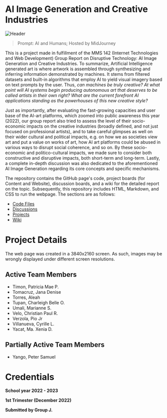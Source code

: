 # AI Image Generation and Creative Industries
![Header](https://github.com/JanaDenise/mms142-groupj-2022.github.io/blob/7e6ffcd61e0dc7ba01546113a6b7b790b4ac7013/Assets/IMG/AI%20and%20Human.jpg)
> Prompt: AI and Humans; Hosted by MidJourney

This is a project made in fulfillment of the MMS 142 (Internet Technologies and Web Development) Group Report on Disruptive Technology: AI Image Generation and Creative Industries. To summarize, Artificial Intelligence generated art is where artwork is assembled through synthesizing and inferring information demonstrated by machines. It stems from filtered datasets and built-in algorithms that employ AI to yield visual imagery based on text prompts by the user. Thus, *can machines be truly creative? At what point will AI systems begin producing autonomous art that deserves to be called artists in their own right? What are the current forefront AI applications standing as the powerhouses of this new creative style?* 

Just as importantly, after evaluating the fast-growing capacities and user base of the AI-art platforms, which zoomed into public awareness this year (2022), our group report also tried to assess the level of their socio-economic impacts on the creative industries (broadly defined, and not just focused on professional artists), and to take careful glimpses as well on their wider cultural and political impacts, e.g. on how we as societies view art and put a value on works of art, how AI art platforms could be abused in various ways to disrupt social coherence, and so on. By these socio-economic and politico-cultural impacts, we made sure to consider both constructive and disruptive impacts, both short-term and long-term. Lastly, a complete in-depth discussion was also dedicated to the aforementioned AI Image Generation regarding its core concepts and specific mechanisms.  

The repository contains the GitHub page's code, project boards (for Content and Website), discussion boards, and a wiki for the detailed report on the topic. Subsequently, this repository includes HTML, Markdown, and CSS to run the webpage. The sections are as follows:
- [Code Files](https://github.com/JanaDenise/mms142-groupj-2022.github.io)
- [Discussions](https://github.com/JanaDenise/mms142-groupj-2022.github.io/discussions)
- [Projects](https://github.com/JanaDenise/mms142-groupj-2022.github.io/projects?query=is%3Aopen)
- [Wiki](https://github.com/JanaDenise/mms142-groupj-2022.github.io/wiki)

# Project Details
The web page was created in a 3840x2160 screen. As such, images may be wrongly displayed under different screen resolutions.

## Active Team Members
- Timon, Patricia Mae P.
- Tomacruz, Jana Denise
- Torres, Aleah
- Tupan, Charleigh Belle O.
- Umali, Marianne S.
- Velo, Christian Paul R.
- Verzola, Pio Jr
- Villanueva, Cyrille L.
- Yacat, Ma. Xenia D.

## Partially Active Team Members
- Yango, Peter Samuel 

# Credentials
**School year 2022 - 2023**

**1st Trimester (December 2022)**

**Submitted by Group J.** 
